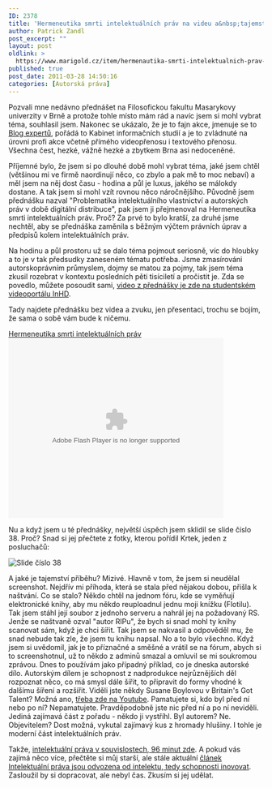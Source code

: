 ```yaml
---
ID: 2378
title: 'Hermeneutika smrti intelektuálních práv na videu a&nbsp;tajemství slajdu číslo 38'
author: Patrick Zandl
post_excerpt: ""
layout: post
oldlink: >
  https://www.marigold.cz/item/hermenautika-smrti-intelektualnich-prav-na-videu-a-tajemstvi-slajdu-cislo-38
published: true
post_date: 2011-03-28 14:50:16
categories: [Autorská práva]
---
```

Pozvali mne nedávno přednášet na Filosofickou fakultu Masarykovy univerzity v Brně a protože tohle místo mám rád a navíc jsem si mohl vybrat téma, souhlasil jsem. Nakonec se ukázalo, že je to fajn akce, jmenuje se to <a href="http://kisk.phil.muni.cz/blok-expertu">Blog expertů</a>, pořádá to Kabinet informačních studií a je to zvládnuté na úrovni profi akce včetně přímého videopřenosu i textového přenosu. Všechna čest, hezké, vážně hezké a zbytkem Brna asi nedoceněné. 

Příjemné bylo, že jsem si po dlouhé době mohl vybrat téma, jaké jsem chtěl (většinou mi ve firmě naordinují něco, co zbylo a pak mě to moc nebaví) a měl jsem na něj dost času - hodina a půl je luxus, jakého se málokdy dostane. A tak jsem si mohl vzít rovnou něco náročnějšího. Původně jsem přednášku nazval "Problematika intelektuálního vlastnictví a autorských práv v době digitální distribuce", pak jsem ji přejmenoval na Hermeneutika smrti intelektuálních práv. Proč? Za prvé to bylo kratší, za druhé jsme nechtěl, aby se přednáška zaměnila s běžným výčtem právních úprav a předpisů kolem intelektuálních práv. 

Na hodinu a půl prostoru už se dalo téma pojmout seriosně, víc do hloubky a to je v tak předsudky zaneseném tématu potřeba. Jsme zmasírováni autorskoprávním průmyslem, dojmy se matou za pojmy, tak jsem téma zkusil rozebrat v kontextu posledních pěti tisíciletí a pročistit je. Zda se povedlo, můžete posoudit sami, <a href="http://inhd.cz/videos/176-problematika-intelektualniho-vlastnictvi-a-autorskych-prav-v-dobe-digitalni-distribuce">video z přednášky je zde na studentském videoportálu InHD</a>.  

Tady najdete přednášku bez videa a zvuku, jen přesentaci, trochu se bojím, že sama o sobě vám bude k ničemu. 

<a href="http://www.slideshare.net/tangero/hermenautika-smrti-intelektulnch-prv" title="Hermenautika smrti intelektuálních práv">Hermeneutika smrti intelektuálních práv</a></strong><br/> <object id="__sse7304747" width="425" height="355"> <param name="movie" value="http://static.slidesharecdn.com/swf/ssplayer2.swf?doc=hermenautikasmrtiintelektulnchprv-110318053819-phpapp01&stripped_title=hermenautika-smrti-intelektulnch-prv&userName=tangero" /> <param name="allowFullScreen" value="true"/> <param name="allowScriptAccess" value="always"/> <embed name="__sse7304747" src="http://static.slidesharecdn.com/swf/ssplayer2.swf?doc=hermenautikasmrtiintelektulnchprv-110318053819-phpapp01&stripped_title=hermenautika-smrti-intelektulnch-prv&userName=tangero" type="application/x-shockwave-flash" allowscriptaccess="always" allowfullscreen="true" width="425" height="355"></embed> </object>

Nu a když jsem u té přednášky, největší úspěch jsem sklidil se slide číslo 38. Proč? Snad si jej přečtete z fotky, kterou pořídil Krtek, jeden z posluchačů:

![Slide číslo 38](blok-expertu-tangero.png)

A jaké je tajemství příběhu? Mizivé. Hlavně v tom, že jsem si neudělal screenshot. Nejdřív mi příhoda, která se stala před nějakou dobou, přišla k naštvání. Co se stalo? Někdo chtěl na jednom fóru, kde se vyměňují elektronické knihy, aby mu někdo reuploadnul jednu moji knížku (Flotilu). Tak jsem stáhl její soubor z jednoho serveru a nahrál jej na požadovaný RS. Jenže se naštvaně ozval "autor RIPu", že bych si snad mohl ty knihy scanovat sám, když je chci šířit. Tak jsem se nakvasil a odpověděl mu, že snad nebude tak zle, že jsem tu knihu napsal. No a to bylo všechno. Když jsem si uvědomil, jak je to příznačné a směšné a vrátil se na fórum, abych si to screenshotnul, už to někdo z adminů smazal a omluvil se mi soukromou zprávou. Dnes to používám jako případný příklad, co je dneska autorské dílo. Autorským dílem je schopnost z nadprodukce nejrůznějších děl rozpoznat něco, co má smysl dále šířit, to připravit do formy vhodné k dalšímu šíření a rozšířit. Viděli jste někdy Susane Boylovou v  Britain's Got Talent? Možná ano, <a href="http://www.youtube.com/watch?v=XD6bjuAqSZ4">třeba zde na Youtube</a>. Pamatujete si, kdo byl před ní nebo po ní? Nepamatujete. Pravděpodobně jste nic před ní a po ní neviděli. Jediná zajímavá část z pořadu - někdo ji vystříhl. Byl autorem? Ne. Objevitelem? Dost možná, vykutal zajímavý kus z hromady hlušiny. I tohle je moderní část intelektuálních práv. 

Takže, <a href="http://inhd.cz/videos/176-problematika-intelektualniho-vlastnictvi-a-autorskych-prav-v-dobe-digitalni-distribuce">intelektuální práva v souvislostech, 96 minut zde</a>. A pokud vás zajímá něco více, přečtěte si můj starší, ale stále aktuální <a href="/intelektualni-prava-jsou-odvozena-od-intelektu-tedy-schopnosti-inovovat">článek Intelektuální práva jsou odvozena od intelektu, tedy schopnosti inovovat</a>. Zasloužil by si dopracovat, ale nebyl čas. Zkusím si jej udělat.